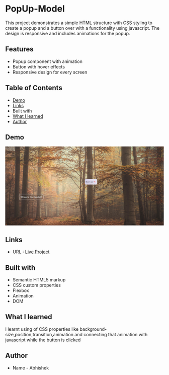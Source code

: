 # PopUp-Model

This project demonstrates a simple HTML structure with CSS styling to create a popup and a button over with a functionality using javascript. The design is responsive and includes animations for the popup. 

## Features
- Popup component with animation
- Button with hover effects
- Responsive design for every screen


## Table of Contents

- [Demo](#demo)
- [Links](#links)
- [Built with](#built-with)
- [What I learned](#what-i-learned)
- [Author](#author)

## Demo

![](popup.png)

## Links
- URL : [Live Project](https://abhi1226l.github.io/PopUp-Model/)

## Built with

- Semantic HTML5 markup
- CSS custom properties
- Flexbox
- Animation
- DOM

## What I learned

 I learnt using of CSS properties like background-size,position,transition,animation and connecting that animation with javascript while the button is clicked

 ## Author

- Name - Abhishek



